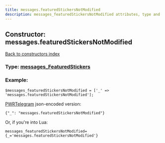 ```yaml
---
title: messages.featuredStickersNotModified
description: messages_featuredStickersNotModified attributes, type and example
---
```

## Constructor: messages.featuredStickersNotModified  
[Back to constructors index](index.md)






### Type: [messages\_FeaturedStickers](../types/messages_FeaturedStickers.md)


### Example:

```
$messages_featuredStickersNotModified = ['_' => 'messages.featuredStickersNotModified'];
```  

[PWRTelegram](https://pwrtelegram.xyz) json-encoded version:

```
{"_": "messages.featuredStickersNotModified"}
```


Or, if you're into Lua:  


```
messages_featuredStickersNotModified={_='messages.featuredStickersNotModified'}

```


